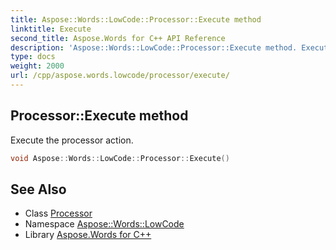 ```yaml
---
title: Aspose::Words::LowCode::Processor::Execute method
linktitle: Execute
second_title: Aspose.Words for C++ API Reference
description: 'Aspose::Words::LowCode::Processor::Execute method. Execute the processor action in C++.'
type: docs
weight: 2000
url: /cpp/aspose.words.lowcode/processor/execute/
---
```

## Processor::Execute method


Execute the processor action.

```cpp
void Aspose::Words::LowCode::Processor::Execute()
```

## See Also

* Class [Processor](../)
* Namespace [Aspose::Words::LowCode](../../)
* Library [Aspose.Words for C++](../../../)
